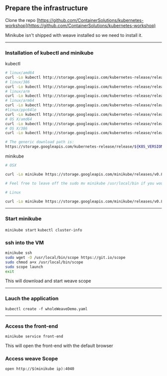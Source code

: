 ## Prepare the infrastructure
Clone the repo [https://github.com/ContainerSolutions/kubernetes-workshop](https://github.com/ContainerSolutions/kubernetes-workshop)

Minikube isn't shipped with weave installed so we need to install it.

----

### Installation of kubectl and minikube
kubectl
```bash
# linux/amd64
curl -Lo kubectl http://storage.googleapis.com/kubernetes-release/release/v1.3.0/bin/linux/amd64/kubectl && chmod +x kubectl && sudo mv kubectl /usr/local/bin/
# linux/386
curl -Lo kubectl http://storage.googleapis.com/kubernetes-release/release/v1.3.0/bin/linux/386/kubectl && chmod +x kubectl && sudo mv kubectl /usr/local/bin/
# linux/arm
curl -Lo kubectl http://storage.googleapis.com/kubernetes-release/release/v1.3.0/bin/linux/arm/kubectl && chmod +x kubectl && sudo mv kubectl /usr/local/bin/
# linux/arm64
curl -Lo kubectl http://storage.googleapis.com/kubernetes-release/release/v1.3.0/bin/linux/arm64/kubectl && chmod +x kubectl && sudo mv kubectl /usr/local/bin/
#linux/ppc64le
curl -Lo kubectl http://storage.googleapis.com/kubernetes-release/release/v1.3.0/bin/linux/ppc64le/kubectl && chmod +x kubectl && sudo mv kubectl /usr/local/bin/
# OS X/amd64 
curl -Lo kubectl http://storage.googleapis.com/kubernetes-release/release/v1.3.0/bin/darwin/amd64/kubectl && chmod +x kubectl && sudo mv kubectl /usr/local/bin/
# OS X/386 
curl -Lo kubectl http://storage.googleapis.com/kubernetes-release/release/v1.3.0/bin/darwin/386/kubectl && chmod +x kubectl && sudo mv kubectl /usr/local/bin/

# The generic download path is: 
https://storage.googleapis.com/kubernetes-release/release/${K8S_VERSION}/bin/${GOOS}/${GOARCH}/${K8S_BINARY}
```
minikube
```bash
# OSX

curl -Lo minikube https://storage.googleapis.com/minikube/releases/v0.8.0/minikube-darwin-amd64 && chmod +x minikube && sudo mv minikube /usr/local/bin/

# Feel free to leave off the sudo mv minikube /usr/local/bin if you would like to add minikube to your path manually.

# Linux

curl -Lo minikube https://storage.googleapis.com/minikube/releases/v0.8.0/minikube-linux-amd64 && chmod +x minikube && sudo mv minikube /usr/local/bin/
```

----

### Start minikube  
`minikube start`
`kubectl cluster-info`

### ssh into the VM

```bash
minikube ssh
sudo wget -O /usr/local/bin/scope https://git.io/scope
sudo chmod a+x /usr/local/bin/scope
sudo scope launch
exit
```
This will download and start weave scope

----

### Lauch the application
`kubectl create -f wholeWeaveDemo.yaml`

----

### Access the front-end
`minikube service front-end`

This will open the front-end with the default browser
### Access weave Scope
`open http://$(minikube ip):4040` 